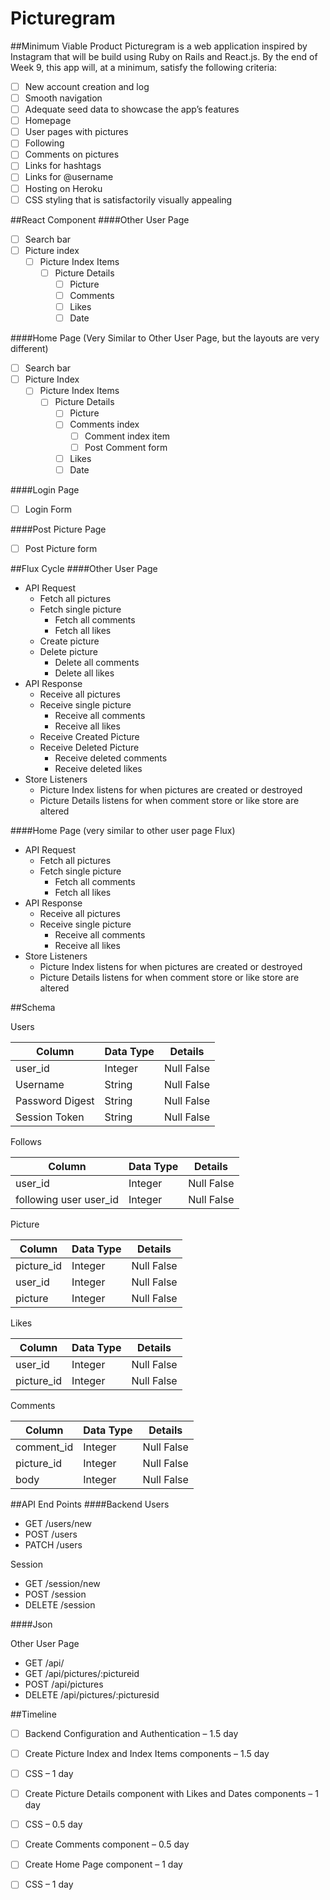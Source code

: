 # Picturegram

##Minimum Viable Product
Picturegram is a web application inspired by Instagram that will be build using Ruby on Rails and React.js. By the end of Week 9, this app will, at a minimum, satisfy the following criteria:

- [ ] New account creation and log
- [ ] Smooth navigation
- [ ] Adequate seed data to showcase the app’s features
- [ ] Homepage
- [ ] User pages with pictures
- [ ] Following
- [ ] Comments on pictures
- [ ] Links for hashtags
- [ ] Links for @username
- [ ] Hosting on Heroku
- [ ] CSS styling that is satisfactorily visually appealing

##React Component
####Other User Page
- [ ] Search bar
- [ ] Picture index
  - [ ] Picture Index Items
    - [ ] Picture Details
      - [ ] Picture
      - [ ] Comments
      - [ ] Likes
      - [ ] Date
 
####Home Page (Very Similar to Other User Page, but the layouts are very different)
- [ ] Search bar
- [ ] Picture Index
  - [ ] Picture Index Items
    - [ ] Picture Details
      - [ ] Picture
      - [ ] Comments index
        - [ ] Comment index item
        - [ ] Post Comment form
      - [ ] Likes
      - [ ] Date

####Login Page
- [ ] Login Form

####Post Picture Page
- [ ] Post Picture form

##Flux Cycle
####Other User Page
- API Request
  - Fetch all pictures
  - Fetch single picture
    - Fetch all comments
    - Fetch all likes
  - Create picture
  - Delete picture
    - Delete all comments
    - Delete all likes
- API Response
  - Receive all pictures
  - Receive single picture
    - Receive all comments
    - Receive all likes
  - Receive Created Picture
  - Receive Deleted Picture
    - Receive deleted comments
    - Receive deleted likes
- Store Listeners
    - Picture Index listens for when pictures are created or destroyed
    - Picture Details listens for when comment store or like store are altered

####Home Page (very similar to other user page Flux)
- API Request
  - Fetch all pictures
  - Fetch single picture
    - Fetch all comments
    - Fetch all likes
- API Response
  - Receive all pictures
  - Receive single picture
    - Receive all comments
    - Receive all likes
- Store Listeners
  - Picture Index listens for when pictures are created or destroyed
  - Picture Details listens for when comment store or like store are altered

##Schema

Users

| Column   | Data Type |Details   |
|---------|-----------|-----------|
| user_id| Integer| Null False|
| Username| String| Null False|
| Password Digest| String| Null False|
| Session Token| String| Null False|

Follows

| Column| Data Type| Details|
|------|----------|--------|
| user_id| Integer| Null False|
| following user user_id| Integer| Null False|

Picture

| Column| Data Type| Details|
|-------|----------|--------|
| picture_id| Integer| Null False|
| user_id| Integer| Null False|
| picture| Integer| Null False|

Likes

| Column| Data Type| Details|
|-------|----------|--------|
| user_id| Integer| Null False|
| picture_id| Integer| Null False|

Comments

| Column| Data Type| Details|
|-------|----------|--------|
| comment_id| Integer| Null False|
| picture_id| Integer| Null False|
| body| Integer| Null False|

##API End Points
####Backend
Users
  - GET /users/new
  - POST /users
  - PATCH /users

Session
  - GET /session/new
  - POST /session
  - DELETE /session

####Json

Other User Page

  - GET /api/
  - GET /api/pictures/:pictureid
  - POST /api/pictures
  - DELETE /api/pictures/:picturesid
 
##Timeline
- [ ] Backend Configuration and Authentication – 1.5 day
- [ ] Create Picture Index and Index Items components – 1.5 day
- [ ] CSS – 1 day
- [ ] Create Picture Details component with Likes and Dates components – 1 day
- [ ] CSS – 0.5 day
- [ ] Create Comments component – 0.5 day
- [ ] Create Home Page component – 1 day
- [ ] CSS – 1 day
  
